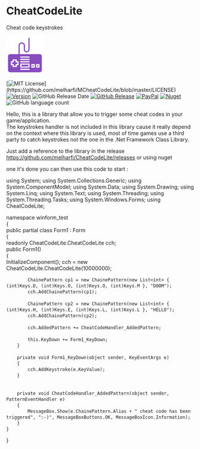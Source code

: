 # CheatCodeLite
Cheat code keystrokes<br>

<img src="logo.png" width="100">

[![MIT License](https://img.shields.io/apm/l/atomic-design-ui.svg?)](https://github.com/melharfi/MCheatCodeLite/blob/master/LICENSE)
[![Version](https://badge.fury.io/gh/tterb%2FHyde.svg)](https://github.com/melharfi/MCheatCodeLite)
![GitHub Release Date](https://img.shields.io/github/release-date/melharfi/CheatCodeLite?color=black)
[![GitHub Release](https://img.shields.io/github/v/release/melharfi/CheatCodeLite)](https://github.com/melharfi/CheatCodeLite/releases) 
[![PayPal](https://img.shields.io/badge/paypal-donate-yellow.svg)](https://www.paypal.com/cgi-bin/webscr?cmd=_s-xclick&hosted_button_id=VN92ND2CDMX92)
[![Nuget](https://img.shields.io/nuget/v/melharfi?color=red)](https://www.nuget.org/packages/MELHARFI/)
![GitHub language count](https://img.shields.io/github/languages/count/melharfi/CheatCodeLite?color=red)

Hello, this is a library that allow you to trigger some cheat codes in your game/application.<br>
The keystrokes handler is not included in this library cause it really depend on the context where this library is used, most of time games use a third party to catch keystrokes not the one in the .Net Framework Class Library.<br>

Just add a reference to the library in the release https://github.com/melharfi/CheatCodeLite/releases
or using nuget

one it's done you can then use this code to start :

using System;
using System.Collections.Generic;
using System.ComponentModel;
using System.Data;
using System.Drawing;
using System.Linq;
using System.Text;
using System.Threading;
using System.Threading.Tasks;
using System.Windows.Forms;
using CheatCodeLite;

namespace winform_test<br>
{<br>
    public partial class Form1 : Form<br>
    {<br>
        readonly CheatCodeLite.CheatCodeLite cch;<br>
        public Form1()<br>
        {<br>
            InitializeComponent();
            cch = new CheatCodeLite.CheatCodeLite(10000000);

            ChainePattern cp1 = new ChainePattern(new List<int> { (int)Keys.D, (int)Keys.O, (int)Keys.O, (int)Keys.M }, "DOOM");
            cch.AddChainePattern(cp1);

            ChainePattern cp2 = new ChainePattern(new List<int> { (int)Keys.H, (int)Keys.E, (int)Keys.L, (int)Keys.L }, "HELLO");
            cch.AddChainePattern(cp2);

            cch.AddedPattern += CheatCodeHandler_AddedPattern;

            this.KeyDown += Form1_KeyDown;
        }

        private void Form1_KeyDown(object sender, KeyEventArgs e)
        {
            cch.AddKeystroke(e.KeyValue);
        }


        private void CheatCodeHandler_AddedPattern(object sender, PatternEventHandler e)
        {
            MessageBox.Show(e.ChainePattern.Alias + " cheat code has been triggered", ":-)", MessageBoxButtons.OK, MessageBoxIcon.Information);
        }
    }
}


